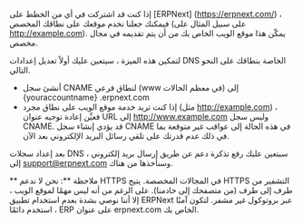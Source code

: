 إذا كنت قد اشتركت في أي من الخطط على [ERPNext] (https://erpnext.com/) ، فيمكنك جعلنا نخدم موقعك على نطاقك المخصص (على سبيل المثال على http://example.com). يمكّن هذا موقع الويب الخاص بك من أن يتم تقديمه في مجال مخصص.

لتمكين هذه الميزة ، سيتعين عليك أولاً تعديل إعدادات DNS الخاصة بنطاقك على النحو التالي.

* أنشئ سجل CNAME لنطاق فرعي (www في معظم الحالات) إلى {youraccountname} .erpnext.com
* إذا كنت تريد خدمة موقع الويب على نطاق مجرد (مثل http://example.com) ، فعيِّن إعادة توجيه عنوان URL إلى http://www.example.com وليس سجل CNAME. قد يؤدي إنشاء سجل CNAME في هذه الحالة إلى عواقب غير متوقعة بما في ذلك عدم قدرتك على تلقي رسائل البريد الإلكتروني بعد الآن.

بعد إعداد سجلات DNS ، سيتعين عليك رفع تذكرة دعم عن طريق إرسال بريد إلكتروني إلى support@erpnext.com وسنأخذها من هناك.

** ملاحظة **: نحن لا ندعم HTTPS في المجالات المخصصة. يتيح HTTPS التشفير من طرف إلى طرف (من متصفحك إلى خادمنا). على الرغم من أنه ليس مهمًا لموقع الويب ، إلا أننا نوصي بشدة بعدم استخدام تطبيق ERPNext عبر بروتوكول غير مشفر. لتكون آمنًا ، استخدم دائمًا ERP على عنوان erpnext.com الخاص بك.